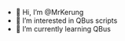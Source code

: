 - 👋 Hi, I’m @MrKerung
- 👀 I’m interested in QBus scripts
- 🌱 I’m currently learning QBus

<!---
MrKerung is a ✨ special ✨ repository because its `README.md` (this file) appears on your GitHub profile.
You can click the Preview link to take a look at your changes.
--->
